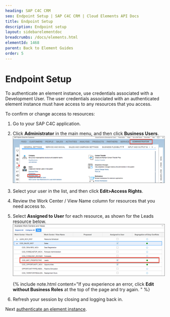 ```yaml
---
heading: SAP C4C CRM
seo: Endpoint Setup | SAP C4C CRM | Cloud Elements API Docs
title: Endpoint Setup
description: Endpoint setup
layout: sidebarelementdoc
breadcrumbs: /docs/elements.html
elementId: 1468
parent: Back to Element Guides
order: 5
---
```


# Endpoint Setup

To authenticate an element instance, use credentials associated with a Development User. The user credentials associated with an authenticated element instance must have access to any resources that you access.

To confirm or change access to resources:

1. Go to your SAP C4C application.
2. Click **Administrator** in the main menu, and then click **Business Users**.
![Administrator Page](img/admin.png)
2. Select your user in the list, and then click **Edit>Access Rights**.
3. Review the Work Center / View Name column for resources that you need access to.
4. Select **Assigned to User** for each resource, as shown for the Leads resource below.
![Leads Selected](img/leads.png)

    {% include note.html content="If you experience an error, click <strong>Edit without Business Roles</strong> at the top of the page and try again. " %}

6. Refresh your session by closing and logging back in.






Next [authenticate an element instance](authenticate.html).
